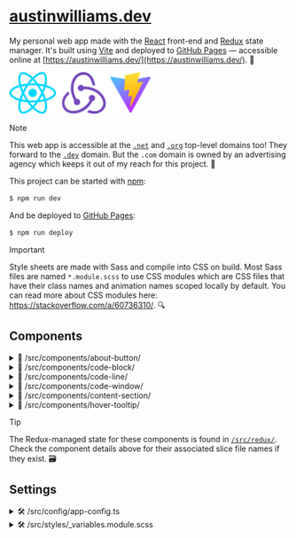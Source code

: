 # [austinwilliams.dev](https://au-williams.github.io)

My personal web app made with the [React](https://react.dev/) front-end and [Redux](https://redux.js.org/) state manager. It's built using [Vite](https://vite.dev/) and deployed to [GitHub Pages](https://pages.github.com/) — accessible online at [https://austinwilliams.dev/](https://austinwilliams.dev/). 🚀

<img style="height: 75px" src="src/assets/images/readme_logos.png"/>

> [!NOTE]
> This web app is accessible at the [`.net`](https://austinwilliams.net) and [`.org`](https://austinwilliams.org) top-level domains too! They forward to the [`.dev`](https://austinwilliams.dev) domain. But the `.com` domain is owned by an advertising agency which keeps it out of my reach for this project. 🌠

This project can be started with [npm](https://www.npmjs.com/):

```bash
$ npm run dev
```

And be deployed to [GitHub Pages](https://pages.github.com/):

```bash
$ npm run deploy
```

<!--
  TODO: scss modules   https://github.com/css-modules/css-modules
  https://stackoverflow.com/questions/60735091/whats-the-main-diffrence-style-scss-vs-style-module-scss
-->

> [!IMPORTANT]
> Style sheets are made with Sass and compile into CSS on build. Most Sass files are named `*.module.scss` to use CSS modules which are CSS files that have their class names and animation names scoped locally by default. You can read more about CSS modules here: https://stackoverflow.com/a/60736310/. 🔍

## Components

<details>

<summary>🧩 /src/components/about-button/</summary>

### [🧩 /src/components/about-button/](https://github.com/au-williams/au-williams.github.io/blob/master/src/components/about-button)

This component manages the about button. It initializes on a timer, animates its translation on a loop, and reacts to the clients mouseover events. When mousing over, the arrow quickly expands to its furthest animation point.

🗃️ `Redux state` [/src/redux/about-button-slice.ts](https://github.com/au-williams/au-williams.github.io/blob/master/src/redux/about-button-slice.ts)

</details>

<details>

<summary>🧩 /src/components/code-block/</summary>

### [🧩 /src/components/code-block/](https://github.com/au-williams/au-williams.github.io/blob/master/src/components/code-block)

This component is the final component in the [code-window](#-srccomponentscode-window) component tree. It's responsible for rendering the size, shape, and color of an element that resembles a block of code. It's encapsulated by the [code-line](#-srccomponentscode-line) component.

🗃️ `Redux state` [/src/redux/code-block-slice.ts](https://github.com/au-williams/au-williams.github.io/blob/master/src/redux/code-block-slice.ts)

</details>

<details>

<summary>🧩 /src/components/code-line/</summary>

### [🧩 /src/components/code-line/](https://github.com/au-williams/au-williams.github.io/blob/master/src/components/code-line)

This component is the middle component of the [code-window](#-srccomponentscode-window) component tree. It's responsible for encapsulating one-to-many [code-block](#-srccomponentscode-block) components and reacting to the clients mouseover events.

🗃️ `Redux state` [/src/redux/code-line-slice.ts](https://github.com/au-williams/au-williams.github.io/blob/master/src/redux/code-line-slice.ts)

</details>

<!-- -- -- -- -- -- -- -- -- -- -- -- -- -- -- -- -- -- -- -- -- -- -- -- -->
<!-- -- -- -- -- -- -- -- -- -- -- -- -- -- -- -- -- -- -- -- -- -- -- -- -->
<!-- -- -- -- -- -- -- -- -- -- -- -- -- -- -- -- -- -- -- -- -- -- -- -- -->

<details>

<summary>🧩 /src/components/code-window/</summary>

### [🧩 /src/components/code-window/](https://github.com/au-williams/au-williams.github.io/blob/master/src/components/code-window)

This component is the start of the [code-window](#-srccomponentscode-window) component tree. It's responsible for updating updatable [code-block](#-srccomponentscode-block) components encapsulated by [code-line](#-srccomponentscode-line) components, or generating a new code-line component that is based on the previous code-line contents to adhere to the constraints defined in [/src/config/app-config.ts](#%EF%B8%8F-srcconfigapp-configts).

🗃️ `Redux state` [/src/redux/code-window-slice.ts](https://github.com/au-williams/au-williams.github.io/blob/master/src/redux/code-window-slice.ts)

</details>

<!-- -- -- -- -- -- -- -- -- -- -- -- -- -- -- -- -- -- -- -- -- -- -- -- -->
<!-- -- -- -- -- -- -- -- -- -- -- -- -- -- -- -- -- -- -- -- -- -- -- -- -->
<!-- -- -- -- -- -- -- -- -- -- -- -- -- -- -- -- -- -- -- -- -- -- -- -- -->

<details>

<summary>🧩 /src/components/content-section/</summary>

### [🧩 /src/components/content-section/](https://github.com/au-williams/au-williams.github.io/blob/master/src/components/content-section)

[TODO]

</details>

<!-- -- -- -- -- -- -- -- -- -- -- -- -- -- -- -- -- -- -- -- -- -- -- -- -->
<!-- -- -- -- -- -- -- -- -- -- -- -- -- -- -- -- -- -- -- -- -- -- -- -- -->
<!-- -- -- -- -- -- -- -- -- -- -- -- -- -- -- -- -- -- -- -- -- -- -- -- -->

<details>

<summary>🧩 /src/components/hover-tooltip/</summary>

### [🧩 /src/components/hover-tooltip/](https://github.com/au-williams/au-williams.github.io/blob/master/src/components/hover-tooltip)

[TODO]

</details>

<!-- -- -- -- -- -- -- -- -- -- -- -- -- -- -- -- -- -- -- -- -- -- -- -- -->
<!-- -- -- -- -- -- -- -- -- -- -- -- -- -- -- -- -- -- -- -- -- -- -- -- -->
<!-- -- -- -- -- -- -- -- -- -- -- -- -- -- -- -- -- -- -- -- -- -- -- -- -->

> [!TIP]
> The Redux-managed state for these components is found in [`/src/redux/`](https://github.com/au-williams/au-williams.github.io/blob/master/src/redux). Check the component details above for their associated slice file names if they exist. 🗃️

## Settings

<details>

<summary>🛠️ /src/config/app-config.ts</summary>

### [🛠️ /src/config/app-config.ts](https://github.com/au-williams/au-williams.github.io/blob/master/src/config/app-config.ts)

This file contains the settings variables for logic across the web app.

</details>

<!-- -- -- -- -- -- -- -- -- -- -- -- -- -- -- -- -- -- -- -- -- -- -- -- -->
<!-- -- -- -- -- -- -- -- -- -- -- -- -- -- -- -- -- -- -- -- -- -- -- -- -->
<!-- -- -- -- -- -- -- -- -- -- -- -- -- -- -- -- -- -- -- -- -- -- -- -- -->

<details>

<summary>🛠️ /src/styles/_variables.module.scss</summary>

### [🛠️ /src/styles/_variables.module.scss](https://github.com/au-williams/au-williams.github.io/blob/master/src/styles/_variables.module.scss)

This file contains the settings variables for styles across the web app. I prefer building my views so everything is in place before fine-tuning styles by eye so most notable properties will be found here such as base colors, durations, sizes, and more.

This file name starts with an underscore to make use of Sass's partial functionality, which are files containing snippets of CSS that can be included in other Sass files. The underscore lets Sass know that the file is only a partial file and that it should <ins>not</ins> be generated into a CSS file. Read more here: https://sass-lang.com/guide/#partials

</details>

<!-- -- -- -- -- -- -- -- -- -- -- -- -- -- -- -- -- -- -- -- -- -- -- -- -->
<!-- -- -- -- -- -- -- -- -- -- -- -- -- -- -- -- -- -- -- -- -- -- -- -- -->
<!-- -- -- -- -- -- -- -- -- -- -- -- -- -- -- -- -- -- -- -- -- -- -- -- -->



<!-- Uses React
Uses Google Analytics (ReactGA)

# Design goals

# Starting the development environment

> $ npm start

# Deploying

> $ npm run deploy

# components

"deploy": "gh-pages -d build" -->

